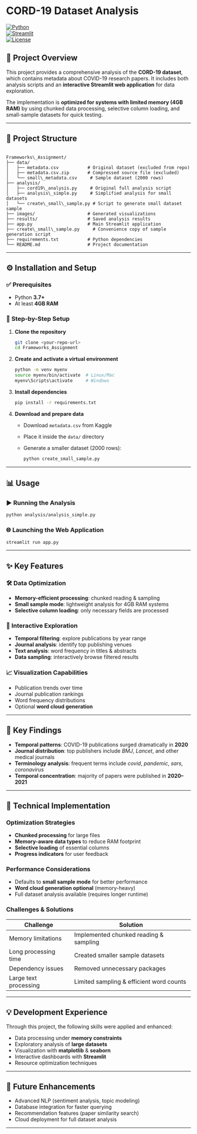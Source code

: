 # CORD-19 Dataset Analysis  

[![Python](https://img.shields.io/badge/Python-3.7%2B-blue.svg)](https://www.python.org/downloads/)  
[![Streamlit](https://img.shields.io/badge/Streamlit-Enabled-brightgreen.svg)](https://streamlit.io/)  
[![License](https://img.shields.io/badge/License-MIT-yellow.svg)](https://opensource.org/licenses/MIT)  

## 📌 Project Overview  
This project provides a comprehensive analysis of the **CORD-19 dataset**, which contains metadata about COVID-19 research papers. It includes both analysis scripts and an **interactive Streamlit web application** for data exploration.  

The implementation is **optimized for systems with limited memory (4GB RAM)** by using chunked data processing, selective column loading, and small-sample datasets for quick testing.  

---

## 📂 Project Structure  
```

Frameworks\_Assignment/
├── data/
│   ├── metadata.csv           # Original dataset (excluded from repo)
│   ├── metadata.csv.zip       # Compressed source file (excluded)
│   └── small\_metadata.csv     # Sample dataset (2000 rows)
├── analysis/
│   ├── cord19\_analysis.py     # Original full analysis script
│   ├── analysis\_simple.py     # Simplified analysis for small datasets
│   └── create\_small\_sample.py # Script to generate small dataset sample
├── images/                    # Generated visualizations
├── results/                   # Saved analysis results
├── app.py                     # Main Streamlit application
├── create\_small\_sample.py     # Convenience copy of sample generation script
├── requirements.txt           # Python dependencies
└── README.md                  # Project documentation

````

---

## ⚙️ Installation and Setup  

### ✅ Prerequisites  

- Python **3.7+**  
- At least **4GB RAM**  

### 🚀 Step-by-Step Setup  

1. **Clone the repository**  

   ```bash
   git clone <your-repo-url>
   cd Frameworks_Assignment

    ````

2. **Create and activate a virtual environment**

   ```bash
   python -m venv myenv
   source myenv/bin/activate  # Linux/Mac
   myenv\Scripts\activate     # Windows
   ```

3. **Install dependencies**

   ```bash
   pip install -r requirements.txt
   ```

4. **Download and prepare data**

   * Download `metadata.csv` from Kaggle
   * Place it inside the `data/` directory
   * Generate a smaller dataset (2000 rows):

     ```bash
     python create_small_sample.py
     ```

---

## 📊 Usage

### ▶️ Running the Analysis

```bash
python analysis/analysis_simple.py
```

### 🌐 Launching the Web Application

```bash
streamlit run app.py
```

---

## ✨ Key Features

### 🛠 Data Optimization

* **Memory-efficient processing**: chunked reading & sampling
* **Small sample mode**: lightweight analysis for 4GB RAM systems
* **Selective column loading**: only necessary fields are processed

### 🔎 Interactive Exploration

* **Temporal filtering**: explore publications by year range
* **Journal analysis**: identify top publishing venues
* **Text analysis**: word frequency in titles & abstracts
* **Data sampling**: interactively browse filtered results

### 📈 Visualization Capabilities

* Publication trends over time
* Journal publication rankings
* Word frequency distributions
* Optional **word cloud generation**

---

## 📑 Key Findings

* **Temporal patterns**: COVID-19 publications surged dramatically in **2020**
* **Journal distribution**: top publishers include *BMJ*, *Lancet*, and other medical journals
* **Terminology analysis**: frequent terms include *covid*, *pandemic*, *sars*, *coronavirus*
* **Temporal concentration**: majority of papers were published in **2020–2021**

---

## 🔧 Technical Implementation

### Optimization Strategies

* **Chunked processing** for large files
* **Memory-aware data types** to reduce RAM footprint
* **Selective loading** of essential columns
* **Progress indicators** for user feedback

### Performance Considerations

* Defaults to **small sample mode** for better performance
* **Word cloud generation optional** (memory-heavy)
* Full dataset analysis available (requires longer runtime)

### Challenges & Solutions

| Challenge             | Solution                                 |
| --------------------- | ---------------------------------------- |
| Memory limitations    | Implemented chunked reading & sampling   |
| Long processing time  | Created smaller sample datasets          |
| Dependency issues     | Removed unnecessary packages             |
| Large text processing | Limited sampling & efficient word counts |

---

## 💡 Development Experience

Through this project, the following skills were applied and enhanced:

* Data processing under **memory constraints**
* Exploratory analysis of **large datasets**
* Visualization with **matplotlib** & **seaborn**
* Interactive dashboards with **Streamlit**
* Resource optimization techniques

---

## 🔮 Future Enhancements

* Advanced NLP (sentiment analysis, topic modeling)
* Database integration for faster querying
* Recommendation features (paper similarity search)
* Cloud deployment for full dataset analysis

---
